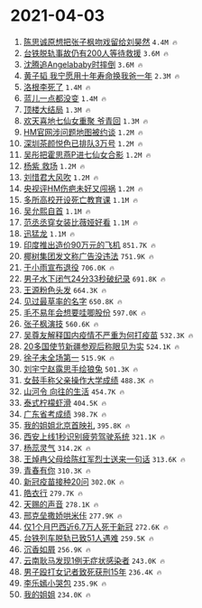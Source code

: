 # 2021-04-03

1. [陈思诚原想把张子枫吻戏留给刘昊然](https://s.weibo.com/weibo?q=%23%E9%99%88%E6%80%9D%E8%AF%9A%E5%8E%9F%E6%83%B3%E6%8A%8A%E5%BC%A0%E5%AD%90%E6%9E%AB%E5%90%BB%E6%88%8F%E7%95%99%E7%BB%99%E5%88%98%E6%98%8A%E7%84%B6%23&Refer=top) `4.4M 🔥`
1. [台铁脱轨事故仍有200人等待救援](https://s.weibo.com/weibo?q=%23%E5%8F%B0%E9%93%81%E8%84%B1%E8%BD%A8%E4%BA%8B%E6%95%85%E4%BB%8D%E6%9C%89200%E4%BA%BA%E7%AD%89%E5%BE%85%E6%95%91%E6%8F%B4%23&Refer=top) `3.6M 🔥`
1. [沈腾追Angelababy时摔倒](https://s.weibo.com/weibo?q=%E6%B2%88%E8%85%BE%E8%BF%BDAngelababy%E6%97%B6%E6%91%94%E5%80%92&Refer=top) `3.6M 🔥`
1. [黄子韬 我宁愿用十年寿命换我爸一年](https://s.weibo.com/weibo?q=%E9%BB%84%E5%AD%90%E9%9F%AC%20%E6%88%91%E5%AE%81%E6%84%BF%E7%94%A8%E5%8D%81%E5%B9%B4%E5%AF%BF%E5%91%BD%E6%8D%A2%E6%88%91%E7%88%B8%E4%B8%80%E5%B9%B4&Refer=top) `2.3M 🔥`
1. [洛根李死了](https://s.weibo.com/weibo?q=%E6%B4%9B%E6%A0%B9%E6%9D%8E%E6%AD%BB%E4%BA%86&Refer=top) `1.4M 🔥`
1. [蓝儿一点都没变](https://s.weibo.com/weibo?q=%E8%93%9D%E5%84%BF%E4%B8%80%E7%82%B9%E9%83%BD%E6%B2%A1%E5%8F%98&Refer=top) `1.4M 🔥`
1. [顶楼大结局](https://s.weibo.com/weibo?q=%E9%A1%B6%E6%A5%BC%E5%A4%A7%E7%BB%93%E5%B1%80&Refer=top) `1.3M 🔥`
1. [欢天喜地七仙女重聚 爷青回](https://s.weibo.com/weibo?q=%E6%AC%A2%E5%A4%A9%E5%96%9C%E5%9C%B0%E4%B8%83%E4%BB%99%E5%A5%B3%E9%87%8D%E8%81%9A%20%E7%88%B7%E9%9D%92%E5%9B%9E&Refer=top) `1.3M 🔥`
1. [HM官网涉问题地图被约谈](https://s.weibo.com/weibo?q=%23HM%E5%AE%98%E7%BD%91%E6%B6%89%E9%97%AE%E9%A2%98%E5%9C%B0%E5%9B%BE%E8%A2%AB%E7%BA%A6%E8%B0%88%23&Refer=top) `1.2M 🔥`
1. [深圳茶颜悦色已排队3万号](https://s.weibo.com/weibo?q=%23%E6%B7%B1%E5%9C%B3%E8%8C%B6%E9%A2%9C%E6%82%A6%E8%89%B2%E5%B7%B2%E6%8E%92%E9%98%9F3%E4%B8%87%E5%8F%B7%23&Refer=top) `1.2M 🔥`
1. [吴彤把霍思燕P进七仙女合影](https://s.weibo.com/weibo?q=%23%E5%90%B4%E5%BD%A4%E6%8A%8A%E9%9C%8D%E6%80%9D%E7%87%95P%E8%BF%9B%E4%B8%83%E4%BB%99%E5%A5%B3%E5%90%88%E5%BD%B1%23&Refer=top) `1.2M 🔥`
1. [杨紫 救场](https://s.weibo.com/weibo?q=%E6%9D%A8%E7%B4%AB%20%E6%95%91%E5%9C%BA&Refer=top) `1.2M 🔥`
1. [刘惜君大风吹](https://s.weibo.com/weibo?q=%E5%88%98%E6%83%9C%E5%90%9B%E5%A4%A7%E9%A3%8E%E5%90%B9&Refer=top) `1.2M 🔥`
1. [央视评HM伤疤未好又闯祸](https://s.weibo.com/weibo?q=%23%E5%A4%AE%E8%A7%86%E8%AF%84HM%E4%BC%A4%E7%96%A4%E6%9C%AA%E5%A5%BD%E5%8F%88%E9%97%AF%E7%A5%B8%23&Refer=top) `1.2M 🔥`
1. [多所高校开设死亡教育课](https://s.weibo.com/weibo?q=%23%E5%A4%9A%E6%89%80%E9%AB%98%E6%A0%A1%E5%BC%80%E8%AE%BE%E6%AD%BB%E4%BA%A1%E6%95%99%E8%82%B2%E8%AF%BE%23&Refer=top) `1.1M 🔥`
1. [吴允熙自首](https://s.weibo.com/weibo?q=%E5%90%B4%E5%85%81%E7%86%99%E8%87%AA%E9%A6%96&Refer=top) `1.1M 🔥`
1. [范丞丞穿女装比薇娅好看](https://s.weibo.com/weibo?q=%23%E8%8C%83%E4%B8%9E%E4%B8%9E%E7%A9%BF%E5%A5%B3%E8%A3%85%E6%AF%94%E8%96%87%E5%A8%85%E5%A5%BD%E7%9C%8B%23&Refer=top) `1.1M 🔥`
1. [迅猛龙](https://s.weibo.com/weibo?q=%E8%BF%85%E7%8C%9B%E9%BE%99&Refer=top) `1.1M 🔥`
1. [印度推出造价90万元的飞机](https://s.weibo.com/weibo?q=%23%E5%8D%B0%E5%BA%A6%E6%8E%A8%E5%87%BA%E9%80%A0%E4%BB%B790%E4%B8%87%E5%85%83%E7%9A%84%E9%A3%9E%E6%9C%BA%23&Refer=top) `851.7K 🔥`
1. [椰树集团发文称广告没违法](https://s.weibo.com/weibo?q=%E6%A4%B0%E6%A0%91%E9%9B%86%E5%9B%A2%E5%8F%91%E6%96%87%E7%A7%B0%E5%B9%BF%E5%91%8A%E6%B2%A1%E8%BF%9D%E6%B3%95&Refer=top) `751.9K 🔥`
1. [于小雨宣布退役](https://s.weibo.com/weibo?q=%E4%BA%8E%E5%B0%8F%E9%9B%A8%E5%AE%A3%E5%B8%83%E9%80%80%E5%BD%B9&Refer=top) `706.0K 🔥`
1. [男子水下闭气24分33秒破纪录](https://s.weibo.com/weibo?q=%E7%94%B7%E5%AD%90%E6%B0%B4%E4%B8%8B%E9%97%AD%E6%B0%9424%E5%88%8633%E7%A7%92%E7%A0%B4%E7%BA%AA%E5%BD%95&Refer=top) `691.8K 🔥`
1. [王源粉色头发](https://s.weibo.com/weibo?q=%23%E7%8E%8B%E6%BA%90%E7%B2%89%E8%89%B2%E5%A4%B4%E5%8F%91%23&Refer=top) `664.3K 🔥`
1. [见过最草率的名字](https://s.weibo.com/weibo?q=%23%E8%A7%81%E8%BF%87%E6%9C%80%E8%8D%89%E7%8E%87%E7%9A%84%E5%90%8D%E5%AD%97%23&Refer=top) `650.8K 🔥`
1. [毛不易年会想要哇唧股份](https://s.weibo.com/weibo?q=%E6%AF%9B%E4%B8%8D%E6%98%93%E5%B9%B4%E4%BC%9A%E6%83%B3%E8%A6%81%E5%93%87%E5%94%A7%E8%82%A1%E4%BB%BD&Refer=top) `597.0K 🔥`
1. [张子枫演技](https://s.weibo.com/weibo?q=%23%E5%BC%A0%E5%AD%90%E6%9E%AB%E6%BC%94%E6%8A%80%23&Refer=top) `560.6K 🔥`
1. [吴尊友解释国内疫情不严重为何打疫苗](https://s.weibo.com/weibo?q=%23%E5%90%B4%E5%B0%8A%E5%8F%8B%E8%A7%A3%E9%87%8A%E5%9B%BD%E5%86%85%E7%96%AB%E6%83%85%E4%B8%8D%E4%B8%A5%E9%87%8D%E4%B8%BA%E4%BD%95%E6%89%93%E7%96%AB%E8%8B%97%23&Refer=top) `532.3K 🔥`
1. [20多国使节新疆参观后称眼见为实](https://s.weibo.com/weibo?q=%2320%E5%A4%9A%E5%9B%BD%E4%BD%BF%E8%8A%82%E6%96%B0%E7%96%86%E5%8F%82%E8%A7%82%E5%90%8E%E7%A7%B0%E7%9C%BC%E8%A7%81%E4%B8%BA%E5%AE%9E%23&Refer=top) `524.1K 🔥`
1. [徐子未全场第一](https://s.weibo.com/weibo?q=%23%E5%BE%90%E5%AD%90%E6%9C%AA%E5%85%A8%E5%9C%BA%E7%AC%AC%E4%B8%80%23&Refer=top) `515.9K 🔥`
1. [刘宇宁赵露思手绘狼兔](https://s.weibo.com/weibo?q=%23%E5%88%98%E5%AE%87%E5%AE%81%E8%B5%B5%E9%9C%B2%E6%80%9D%E6%89%8B%E7%BB%98%E7%8B%BC%E5%85%94%23&Refer=top) `501.3K 🔥`
1. [女鼓手称父亲操作大学成绩](https://s.weibo.com/weibo?q=%23%E5%A5%B3%E9%BC%93%E6%89%8B%E7%A7%B0%E7%88%B6%E4%BA%B2%E6%93%8D%E4%BD%9C%E5%A4%A7%E5%AD%A6%E6%88%90%E7%BB%A9%23&Refer=top) `488.3K 🔥`
1. [山河令 向往的生活](https://s.weibo.com/weibo?q=%E5%B1%B1%E6%B2%B3%E4%BB%A4%20%E5%90%91%E5%BE%80%E7%9A%84%E7%94%9F%E6%B4%BB&Refer=top) `454.7K 🔥`
1. [泰式柠檬虾滑](https://s.weibo.com/weibo?q=%23%E6%B3%B0%E5%BC%8F%E6%9F%A0%E6%AA%AC%E8%99%BE%E6%BB%91%23&Refer=top) `404.5K 🔥`
1. [广东省考成绩](https://s.weibo.com/weibo?q=%E5%B9%BF%E4%B8%9C%E7%9C%81%E8%80%83%E6%88%90%E7%BB%A9&Refer=top) `398.7K 🔥`
1. [我的姐姐北京首映礼](https://s.weibo.com/weibo?q=%E6%88%91%E7%9A%84%E5%A7%90%E5%A7%90%E5%8C%97%E4%BA%AC%E9%A6%96%E6%98%A0%E7%A4%BC&Refer=top) `395.8K 🔥`
1. [西安上线1秒识别疲劳驾驶系统](https://s.weibo.com/weibo?q=%E8%A5%BF%E5%AE%89%E4%B8%8A%E7%BA%BF1%E7%A7%92%E8%AF%86%E5%88%AB%E7%96%B2%E5%8A%B3%E9%A9%BE%E9%A9%B6%E7%B3%BB%E7%BB%9F&Refer=top) `321.1K 🔥`
1. [杨蕊灵气](https://s.weibo.com/weibo?q=%23%E6%9D%A8%E8%95%8A%E7%81%B5%E6%B0%94%23&Refer=top) `314.2K 🔥`
1. [王焯冉父母给陈红军烈士送来一句话](https://s.weibo.com/weibo?q=%23%E7%8E%8B%E7%84%AF%E5%86%89%E7%88%B6%E6%AF%8D%E7%BB%99%E9%99%88%E7%BA%A2%E5%86%9B%E7%83%88%E5%A3%AB%E9%80%81%E6%9D%A5%E4%B8%80%E5%8F%A5%E8%AF%9D%23&Refer=top) `313.6K 🔥`
1. [青春有你](https://s.weibo.com/weibo?q=%E9%9D%92%E6%98%A5%E6%9C%89%E4%BD%A0&Refer=top) `310.3K 🔥`
1. [新冠疫苗接种20问](https://s.weibo.com/weibo?q=%23%E6%96%B0%E5%86%A0%E7%96%AB%E8%8B%97%E6%8E%A5%E7%A7%8D20%E9%97%AE%23&Refer=top) `302.0K 🔥`
1. [皓衣行](https://s.weibo.com/weibo?q=%E7%9A%93%E8%A1%A3%E8%A1%8C&Refer=top) `279.7K 🔥`
1. [天赐的声音](https://s.weibo.com/weibo?q=%E5%A4%A9%E8%B5%90%E7%9A%84%E5%A3%B0%E9%9F%B3&Refer=top) `278.1K 🔥`
1. [邢克垒撒娇哄米佧](https://s.weibo.com/weibo?q=%23%E9%82%A2%E5%85%8B%E5%9E%92%E6%92%92%E5%A8%87%E5%93%84%E7%B1%B3%E4%BD%A7%23&Refer=top) `277.9K 🔥`
1. [仅1个月巴西近6.7万人死于新冠](https://s.weibo.com/weibo?q=%E4%BB%851%E4%B8%AA%E6%9C%88%E5%B7%B4%E8%A5%BF%E8%BF%916.7%E4%B8%87%E4%BA%BA%E6%AD%BB%E4%BA%8E%E6%96%B0%E5%86%A0&Refer=top) `272.6K 🔥`
1. [台铁列车脱轨已致51人遇难](https://s.weibo.com/weibo?q=%E5%8F%B0%E9%93%81%E5%88%97%E8%BD%A6%E8%84%B1%E8%BD%A8%E5%B7%B2%E8%87%B451%E4%BA%BA%E9%81%87%E9%9A%BE&Refer=top) `259.5K 🔥`
1. [沉香如屑](https://s.weibo.com/weibo?q=%E6%B2%89%E9%A6%99%E5%A6%82%E5%B1%91&Refer=top) `256.9K 🔥`
1. [云南耿马发现1例无症状感染者](https://s.weibo.com/weibo?q=%23%E4%BA%91%E5%8D%97%E8%80%BF%E9%A9%AC%E5%8F%91%E7%8E%B01%E4%BE%8B%E6%97%A0%E7%97%87%E7%8A%B6%E6%84%9F%E6%9F%93%E8%80%85%23&Refer=top) `243.0K 🔥`
1. [男子殴打女记者致死获刑15年](https://s.weibo.com/weibo?q=%23%E7%94%B7%E5%AD%90%E6%AE%B4%E6%89%93%E5%A5%B3%E8%AE%B0%E8%80%85%E8%87%B4%E6%AD%BB%E8%8E%B7%E5%88%9115%E5%B9%B4%23&Refer=top) `236.4K 🔥`
1. [李乐嫣小哭包](https://s.weibo.com/weibo?q=%23%E6%9D%8E%E4%B9%90%E5%AB%A3%E5%B0%8F%E5%93%AD%E5%8C%85%23&Refer=top) `235.9K 🔥`
1. [我的姐姐](https://s.weibo.com/weibo?q=%E6%88%91%E7%9A%84%E5%A7%90%E5%A7%90&Refer=top) `234.0K 🔥`
